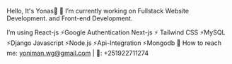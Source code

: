 Hello, It's Yonas👋
📌 I’m currently working on Fullstack Website Development. and Front-end Development.

I’m using
React-js ⚡Google Authentication
Next-js ⚡ Tailwind CSS ⚡MySQL ⚡Django
Javascript ⚡Node.js ⚡Api-Integration ⚡Mongodb
📍 How to reach me: yoniman.wg@gmail.com | 📱: +251922711274
